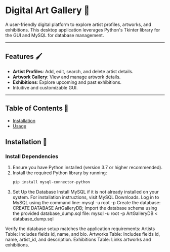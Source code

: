 # Digital Art Gallery 🎨

A user-friendly digital platform to explore artist profiles, artworks, and exhibitions. This desktop application leverages Python's Tkinter library for the GUI and MySQL for database management.

---

## Features 🖌️
- **Artist Profiles**: Add, edit, search, and delete artist details.
- **Artwork Gallery**: View and manage artwork details.
- **Exhibitions**: Explore upcoming and past exhibitions.
- Intuitive and customizable GUI.

---
## Table of Contents 📜
- [Installation](#installation)
- [Usage](#usage)


## Installation 🔧

### Install Dependencies
1. Ensure you have Python installed (version 3.7 or higher recommended).  
2. Install the required Python library by running:  
   ```bash
   pip install mysql-connector-python


3. Set Up the Database
Install MySQL if it is not already installed on your system.
For installation instructions, visit MySQL Downloads.
Log in to MySQL using the command line: mysql -u root -p
Create the database: CREATE DATABASE ArtGalleryDB;
Import the database schema using the provided database_dump.sql file: mysql -u root -p ArtGalleryDB < database_dump.sql

Verify the database setup matches the application requirements:
Artists Table: Includes fields id, name, and bio.
Artworks Table: Includes fields id, name, artist_id, and description.
Exhibitions Table: Links artworks and exhibitions.